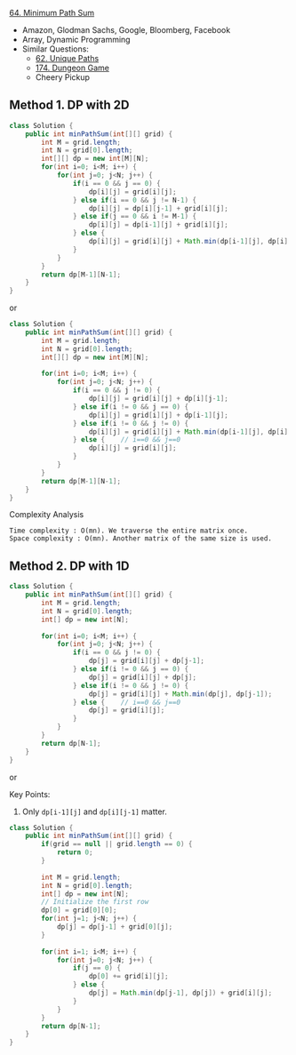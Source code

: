 [64. Minimum Path Sum](https://leetcode.com/problems/minimum-path-sum/)

* Amazon, Glodman Sachs, Google, Bloomberg, Facebook
* Array, Dynamic Programming
* Similar Questions:
    * [62. Unique Paths](https://leetcode.com/problems/unique-paths/)
    * [174. Dungeon Game](https://leetcode.com/problems/dungeon-game/)
    * Cheery Pickup
    

## Method 1. DP with 2D
```java
class Solution {
    public int minPathSum(int[][] grid) {
        int M = grid.length;
        int N = grid[0].length;
        int[][] dp = new int[M][N];
        for(int i=0; i<M; i++) {
            for(int j=0; j<N; j++) {
                if(i == 0 && j == 0) {
                    dp[i][j] = grid[i][j];
                } else if(i == 0 && j != N-1) {
                    dp[i][j] = dp[i][j-1] + grid[i][j];
                } else if(j == 0 && i != M-1) {
                    dp[i][j] = dp[i-1][j] + grid[i][j];
                } else {
                    dp[i][j] = grid[i][j] + Math.min(dp[i-1][j], dp[i][j-1]);
                }
            }
        }
        return dp[M-1][N-1];
    }
}
```

or 

```java
class Solution {
    public int minPathSum(int[][] grid) {
        int M = grid.length;
        int N = grid[0].length;
        int[][] dp = new int[M][N];
        
        for(int i=0; i<M; i++) {
            for(int j=0; j<N; j++) {
                if(i == 0 && j != 0) {
                    dp[i][j] = grid[i][j] + dp[i][j-1];
                } else if(i != 0 && j == 0) {
                    dp[i][j] = grid[i][j] + dp[i-1][j];
                } else if(i != 0 && j != 0) {
                    dp[i][j] = grid[i][j] + Math.min(dp[i-1][j], dp[i][j-1]);
                } else {    // i==0 && j==0
                    dp[i][j] = grid[i][j];
                }
            }
        }
        return dp[M-1][N-1];
    }
}
```

Complexity Analysis

    Time complexity : O(mn). We traverse the entire matrix once.
    Space complexity : O(mn). Another matrix of the same size is used. 


## Method 2. DP with 1D
```java
class Solution {
    public int minPathSum(int[][] grid) {
        int M = grid.length;
        int N = grid[0].length;
        int[] dp = new int[N];
        
        for(int i=0; i<M; i++) {
            for(int j=0; j<N; j++) {
                if(i == 0 && j != 0) {
                    dp[j] = grid[i][j] + dp[j-1];
                } else if(i != 0 && j == 0) {
                    dp[j] = grid[i][j] + dp[j];
                } else if(i != 0 && j != 0) {
                    dp[j] = grid[i][j] + Math.min(dp[j], dp[j-1]);
                } else {    // i==0 && j==0
                    dp[j] = grid[i][j];
                }
            }
        }
        return dp[N-1];
    }
}
```

or

Key Points:
1. Only `dp[i-1][j]` and `dp[i][j-1]` matter.
```java
class Solution {
    public int minPathSum(int[][] grid) {
        if(grid == null || grid.length == 0) {
            return 0;
        }
        
        int M = grid.length;
        int N = grid[0].length;
        int[] dp = new int[N];
        // Initialize the first row
        dp[0] = grid[0][0];
        for(int j=1; j<N; j++) {
            dp[j] = dp[j-1] + grid[0][j];
        }
        
        for(int i=1; i<M; i++) {
            for(int j=0; j<N; j++) {
                if(j == 0) {
                    dp[0] += grid[i][j];
                } else {
                    dp[j] = Math.min(dp[j-1], dp[j]) + grid[i][j];
                }
            }
        }
        return dp[N-1];
    }
}
```